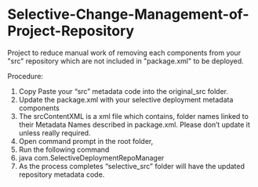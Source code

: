 # Selective-Change-Management-of-Project-Repository
Project to reduce manual work of removing each components from your "src" repository which are not included in "package.xml" to be deployed. 

Procedure:
1. Copy Paste your “src” metadata code into the original_src folder.
2. Update the package.xml with your selective deployment metadata components
3. The srcContentXML is a xml file which contains, folder names linked to their Metadata Names described in package.xml. Please don’t  update it unless really required.
4. Open command prompt in the root folder,
5. Run the following command 
6. java com.SelectiveDeploymentRepoManager
7. As the process completes “selective_src” folder will have the updated repository metadata code.
